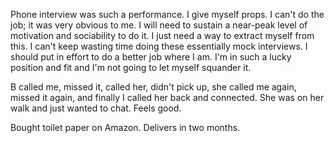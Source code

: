 Phone interview was such a performance. I give myself props. I can't do the job; it was very obvious to me. I will need to sustain a near-peak level of motivation and sociability to do it. I just need a way to extract myself from this. I can't keep wasting time doing these essentially mock interviews. I should put in effort to do a better job where I am. I'm in such a lucky position and fit and I'm not going to let myself squander it.

B called me, missed it, called her, didn't pick up, she called me again, missed it again, and finally I called her back and connected. She was on her walk and just wanted to chat. Feels good.

Bought toilet paper on Amazon. Delivers in two months.
